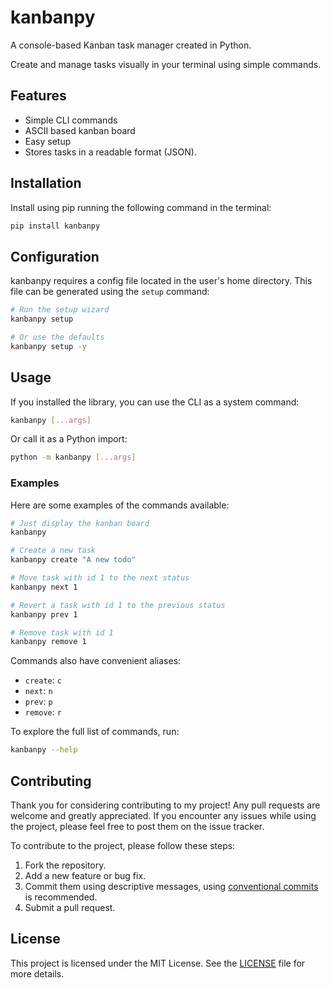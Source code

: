 # kanbanpy

A console-based Kanban task manager created in Python.

Create and manage tasks visually in your terminal using simple commands.

## Features

- Simple CLI commands
- ASCII based kanban board
- Easy setup
- Stores tasks in a readable format (JSON).

## Installation

Install using pip running the following command in the terminal:

```sh
pip install kanbanpy
```

## Configuration

kanbanpy requires a config file located in the user's home directory. This file
can be generated using the `setup` command:

```sh
# Run the setup wizard
kanbanpy setup

# Or use the defaults
kanbanpy setup -y
```

## Usage

If you installed the library, you can use the CLI as a system command:

```sh
kanbanpy [...args]
```

Or call it as a Python import:

```sh
python -m kanbanpy [...args]
```

### Examples

Here are some examples of the commands available:

```sh
# Just display the kanban board
kanbanpy

# Create a new task
kanbanpy create "A new todo"

# Move task with id 1 to the next status
kanbanpy next 1

# Revert a task with id 1 to the previous status
kanbanpy prev 1

# Remove task with id 1
kanbanpy remove 1
```

Commands also have convenient aliases:

- `create`: `c`
- `next`: `n`
- `prev`: `p`
- `remove`: `r`

To explore the full list of commands, run:

```sh
kanbanpy --help
```

## Contributing

Thank you for considering contributing to my project! Any pull requests are
welcome and greatly appreciated. If you encounter any issues while using
the project, please feel free to post them on the issue tracker.

To contribute to the project, please follow these steps:

1. Fork the repository.
2. Add a new feature or bug fix.
3. Commit them using descriptive messages, using
   [conventional commits](https://www.conventionalcommits.org/) is recommended.
4. Submit a pull request.

## License

This project is licensed under the MIT License. See the [LICENSE](LICENSE) file
for more details.
